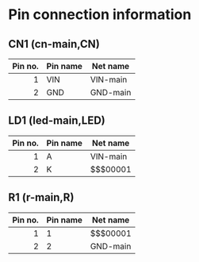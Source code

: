 # Pin connection information

## CN1 (cn-main,CN)
|Pin no.|Pin name|Net name|
|-:|--|--|
|1|VIN|VIN-main|
|2|GND|GND-main|

## LD1 (led-main,LED)
|Pin no.|Pin name|Net name|
|-:|--|--|
|1|A|VIN-main|
|2|K|$$$00001|

## R1 (r-main,R)
|Pin no.|Pin name|Net name|
|-:|--|--|
|1|1|$$$00001|
|2|2|GND-main|







